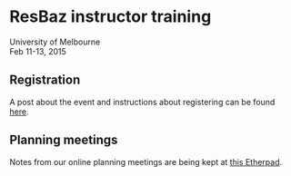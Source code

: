# ResBaz instructor training

University of Melbourne  
Feb 11-13, 2015

## Registration

A post about the event and instructions about registering can be found [here](http://resbaz.tumblr.com/post/92303727679/announcing-our-software-carpentry-instructor-training).

## Planning meetings

Notes from our online planning meetings are being kept at [this Etherpad](https://etherpad.mozilla.org/train-the-trainer-resbaz).
